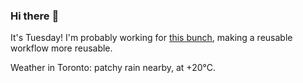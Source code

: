 ### Hi there :wave:

It's Tuesday! I'm probably working for [this bunch](https://github.com/kohofinancial), making a reusable workflow more reusable.

Weather in Toronto: patchy rain nearby, at +20°C.
